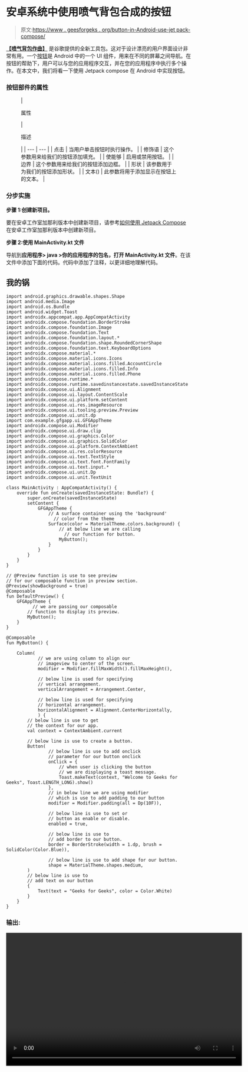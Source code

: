 # 安卓系统中使用喷气背包合成的按钮

> 原文:[https://www . geesforgeks . org/button-in-Android-use-jet pack-compose/](https://www.geeksforgeeks.org/button-in-android-using-jetpack-compose/)

[**【喷气背包作曲】**](https://www.geeksforgeeks.org/basics-of-jetpack-compose-in-android/) 是谷歌提供的全新工具包。这对于设计漂亮的用户界面设计非常有用。一个[按钮](https://www.geeksforgeeks.org/button-in-kotlin/)是 Android 中的一个 UI 组件，用来在不同的屏幕之间导航。在按钮的帮助下，用户可以与您的应用程序交互，并在您的应用程序中执行多个操作。在本文中，我们将看一下使用 Jetpack compose 在 Android 中实现按钮。

### **按钮部件**的属性

<figure class="table">

| 

属性

 | 

描述

 |
| --- | --- |
| 点击 | 当用户单击按钮时执行操作。 |
| 修饰语 | 这个参数用来给我们的按钮添加填充。 |
| 使能够 | 启用或禁用按钮。 |
| 边界 | 这个参数用来给我们的按钮添加边框。 |
| 形状 | 该参数用于为我们的按钮添加形状。 |
| 文本() | 此参数将用于添加显示在按钮上的文本。 |

</figure>

### **分步实施**

**步骤 1:创建新项目。**

要在安卓工作室加那利版本中创建新项目，请参考[如何使用 Jetpack Compose](https://www.geeksforgeeks.org/how-to-create-a-new-project-in-android-studio-canary-version-with-jetpack-compose/) 在安卓工作室加那利版本中创建新项目。

**步骤 2:使用 MainActivity.kt 文件**

导航到**应用程序> java >你的应用程序的包名，打开 MainActivity.kt 文件**。在该文件中添加下面的代码。代码中添加了注释，以更详细地理解代码。

## 我的锅

```
import android.graphics.drawable.shapes.Shape
import android.media.Image
import android.os.Bundle
import android.widget.Toast
import androidx.appcompat.app.AppCompatActivity
import androidx.compose.foundation.BorderStroke
import androidx.compose.foundation.Image
import androidx.compose.foundation.Text
import androidx.compose.foundation.layout.*
import androidx.compose.foundation.shape.RoundedCornerShape
import androidx.compose.foundation.text.KeyboardOptions
import androidx.compose.material.*
import androidx.compose.material.icons.Icons
import androidx.compose.material.icons.filled.AccountCircle
import androidx.compose.material.icons.filled.Info
import androidx.compose.material.icons.filled.Phone
import androidx.compose.runtime.*
import androidx.compose.runtime.savedinstancestate.savedInstanceState
import androidx.compose.ui.Alignment
import androidx.compose.ui.layout.ContentScale
import androidx.compose.ui.platform.setContent
import androidx.compose.ui.res.imageResource
import androidx.compose.ui.tooling.preview.Preview
import androidx.compose.ui.unit.dp
import com.example.gfgapp.ui.GFGAppTheme
import androidx.compose.ui.Modifier
import androidx.compose.ui.draw.clip
import androidx.compose.ui.graphics.Color
import androidx.compose.ui.graphics.SolidColor
import androidx.compose.ui.platform.ContextAmbient
import androidx.compose.ui.res.colorResource
import androidx.compose.ui.text.TextStyle
import androidx.compose.ui.text.font.FontFamily
import androidx.compose.ui.text.input.*
import androidx.compose.ui.unit.Dp
import androidx.compose.ui.unit.TextUnit

class MainActivity : AppCompatActivity() {
    override fun onCreate(savedInstanceState: Bundle?) {
        super.onCreate(savedInstanceState)
        setContent {
            GFGAppTheme {
                // A surface container using the 'background'
                  // color from the theme
                Surface(color = MaterialTheme.colors.background) {
                    // at below line we are calling
                      // our function for button.
                    MyButton();
                }
            }
        }
    }
}

// @Preview function is use to see preview
// for our composable function in preview section.
@Preview(showBackground = true)
@Composable
fun DefaultPreview() {
    GFGAppTheme {
          // we are passing our composable
        // function to display its preview.
        MyButton();
    }
}

@Composable
fun MyButton() {

    Column(
            // we are using column to align our
            // imageview to center of the screen.
            modifier = Modifier.fillMaxWidth().fillMaxHeight(),

            // below line is used for specifying
            // vertical arrangement.
            verticalArrangement = Arrangement.Center,

            // below line is used for specifying
            // horizontal arrangement.
            horizontalAlignment = Alignment.CenterHorizontally,
            ) {
        // below line is use to get
        // the context for our app.
        val context = ContextAmbient.current

        // below line is use to create a button.
        Button(
                // below line is use to add onclick
                // parameter for our button onclick
                onClick = {
                    // when user is clicking the button
                    // we are displaying a toast message.
                    Toast.makeText(context, "Welcome to Geeks for Geeks", Toast.LENGTH_LONG).show()
                },
                // in below line we are using modifier
                // which is use to add padding to our button
                modifier = Modifier.padding(all = Dp(10F)),

                // below line is use to set or
                // button as enable or disable.
                enabled = true,

                // below line is use to
                // add border to our button.
                border = BorderStroke(width = 1.dp, brush = SolidColor(Color.Blue)),

                // below line is use to add shape for our button.
                shape = MaterialTheme.shapes.medium,
        )
        // below line is use to
        // add text on our button
        {
            Text(text = "Geeks for Geeks", color = Color.White)
        }
    }
}
```

### **输出:**

<video class="wp-video-shortcode" id="video-539287-1" width="640" height="360" preload="metadata" controls=""><source type="video/mp4" src="https://media.geeksforgeeks.org/wp-content/uploads/20210102222930/Screenrecorder-2021-01-02-22-26-59-652.mp4?_=1">[https://media.geeksforgeeks.org/wp-content/uploads/20210102222930/Screenrecorder-2021-01-02-22-26-59-652.mp4](https://media.geeksforgeeks.org/wp-content/uploads/20210102222930/Screenrecorder-2021-01-02-22-26-59-652.mp4)</video>